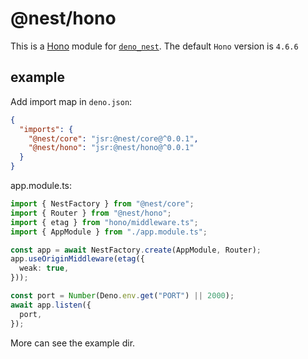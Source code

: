 # @nest/hono

This is a [Hono](https://hono.dev/) module for [`deno_nest`](https://nests.deno.dev/en-US).
The default `Hono` version is `4.6.6`

## example

Add import map in `deno.json`:

```json
{
  "imports": {
    "@nest/core": "jsr:@nest/core@^0.0.1",
    "@nest/hono": "jsr:@nest/hono@^0.0.1"
  }
}
```

app.module.ts:

```typescript
import { NestFactory } from "@nest/core";
import { Router } from "@nest/hono";
import { etag } from "hono/middleware.ts";
import { AppModule } from "./app.module.ts";

const app = await NestFactory.create(AppModule, Router);
app.useOriginMiddleware(etag({
  weak: true,
}));

const port = Number(Deno.env.get("PORT") || 2000);
await app.listen({
  port,
});
```

More can see the example dir.
